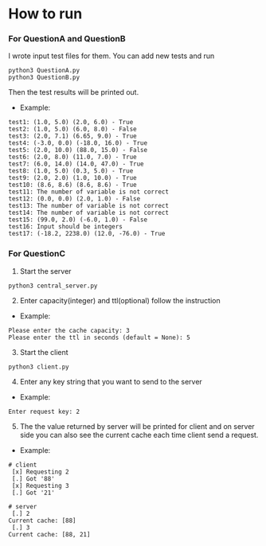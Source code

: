 # How to run
### For QuestionA and QuestionB 
I wrote input test files for them. You can add new tests and run
```
python3 QuestionA.py
python3 QuestionB.py
```
Then the test results will be printed out.
- Example:
```
test1: (1.0, 5.0) (2.0, 6.0) - True
test2: (1.0, 5.0) (6.0, 8.0) - False
test3: (2.0, 7.1) (6.65, 9.0) - True
test4: (-3.0, 0.0) (-18.0, 16.0) - True
test5: (2.0, 10.0) (88.0, 15.0) - False
test6: (2.0, 8.0) (11.0, 7.0) - True
test7: (6.0, 14.0) (14.0, 47.0) - True
test8: (1.0, 5.0) (0.3, 5.0) - True
test9: (2.0, 2.0) (1.0, 10.0) - True
test10: (8.6, 8.6) (8.6, 8.6) - True
test11: The number of variable is not correct
test12: (0.0, 0.0) (2.0, 1.0) - False
test13: The number of variable is not correct
test14: The number of variable is not correct
test15: (99.0, 2.0) (-6.0, 1.0) - False
test16: Input should be integers
test17: (-18.2, 2238.0) (12.0, -76.0) - True
```

### For QuestionC
1. Start the server
 ```
python3 central_server.py
 ```
2. Enter capacity(integer) and ttl(optional) follow the instruction
- Example:
```
Please enter the cache capacity: 3
Please enter the ttl in seconds (default = None): 5
```
3. Start the client
 ```
python3 client.py
 ```
4. Enter any key string that you want to send to the server
 - Example:
 ```
 Enter request key: 2
 ```
5. The the value returned by server will be printed for client and on server side you can also see the current cache each time client send a request.
- Example:
```
# client
 [x] Requesting 2
 [.] Got '88'
 [x] Requesting 3
 [.] Got '21'

# server
 [.] 2
Current cache: [88]
 [.] 3
Current cache: [88, 21]
```
